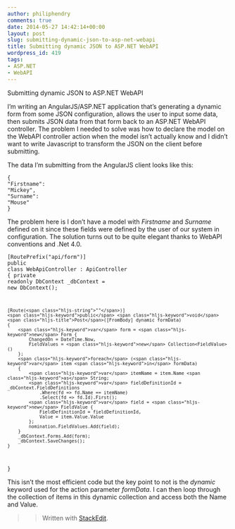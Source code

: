 ```yaml
---
author: philiphendry
comments: true
date: 2014-05-27 14:42:14+00:00
layout: post
slug: submitting-dynamic-json-to-asp-net-webapi
title: Submitting dynamic JSON to ASP.NET WebAPI
wordpress_id: 419
tags:
- ASP.NET
- WebAPI
---
```






Submitting dynamic JSON to ASP.NET WebAPI







I’m writing an AngularJS/ASP.NET application that’s generating a dynamic form from some JSON configuration, allows the user to input some data, then submits JSON data from that form back to an ASP.NET WebAPI controller. The problem I needed to solve was how to declare the model on the WebAPI controller action when the model isn’t actually know and I didn’t want to write Javascript to transform the JSON on the client before submitting.





The data I’m submitting from the AngularJS client looks like this:




    
<code class=" hljs json">{
    "<span class="hljs-attribute">Firstname</span>": <span class="hljs-value"><span class="hljs-string">"Mickey"</span></span>,
    "<span class="hljs-attribute">Surname</span>": <span class="hljs-value"><span class="hljs-string">"Mouse"</span>
</span>}</code>





The problem here is I don’t have a model with _Firstname_ and _Surname_ defined on it since these fields were defined by the user of our system in configuration. The solution turns out to be quite elegant thanks to WebAPI conventions and .Net 4.0.




    
<code class=" hljs cs">[RoutePrefix(<span class="hljs-string">"api/form"</span>)]
<span class="hljs-keyword">public</span> <span class="hljs-keyword">class</span> WebApiController : ApiController
{
    <span class="hljs-keyword">private</span> <span class="hljs-keyword">readonly</span> DbContext _dbContext = <span class="hljs-keyword">new</span> DbContext();

    [Route(<span class="hljs-string">""</span>)]
    <span class="hljs-keyword">public</span> <span class="hljs-keyword">void</span> <span class="hljs-title">Post</span>([FromBody] dynamic formData)
    {
        <span class="hljs-keyword">var</span> form = <span class="hljs-keyword">new</span> Form { 
            ChangedOn = DateTime.Now, 
            FieldValues = <span class="hljs-keyword">new</span> Collection<FieldValue>() 
        };
        <span class="hljs-keyword">foreach</span> (<span class="hljs-keyword">var</span> item <span class="hljs-keyword">in</span> formData)
        {
            <span class="hljs-keyword">var</span> itemName = item.Name <span class="hljs-keyword">as</span> String;
            <span class="hljs-keyword">var</span> fieldDefinitionId = _dbContext.FieldDefinitions
                .Where(fd => fd.Name == itemName)
                .Select(fd => fd.Id).First();
            <span class="hljs-keyword">var</span> field = <span class="hljs-keyword">new</span> FieldValue { 
                FieldDefinitionId = fieldDefinitionId, 
                Value = item.Value.Value 
            };
            nomination.FieldValues.Add(field);
        }
        _dbContext.Forms.Add(form);
        _dbContext.SaveChanges();
    }
}</code>





This isn’t the most efficient code but the key point to not is the _dynamic_ keyword used for the action parameter _formData_. I can then loop through the collection of items in this dynamic collection and access both the Name and Value.





<blockquote>
  
> 
> Written with [StackEdit](https://stackedit.io/).
> 
> 
</blockquote>



